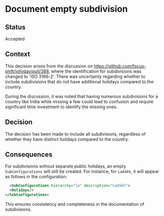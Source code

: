 # Document empty subdivision

## Status

Accepted

## Context

This decision arises from the discussion on https://github.com/focus-shift/jollyday/pull/388, where the identification for subdivisions was changed to 'ISO 3166-2'. There was uncertainty regarding whether to include subdivisions that do not have additional holidays compared to the country.

During the discussion, it was noted that having numerous subdivisions for a country like India while missing a few could lead to confusion and require significant time investment to identify the missing ones.

## Decision

The decision has been made to include all subdivisions, regardless of whether they have distinct holidays compared to the country.

## Consequences

For subdivisions without separate public holidays, an empty `SubConfigurations` will still be created. For instance, for `Ladākh`, it will appear as follows in the configuration:

```xml
  <SubConfigurations hierarchy="la" description="Ladākh">
  <Holidays/>
</SubConfigurations>
```

This ensures consistency and completeness in the documentation of subdivisions.
